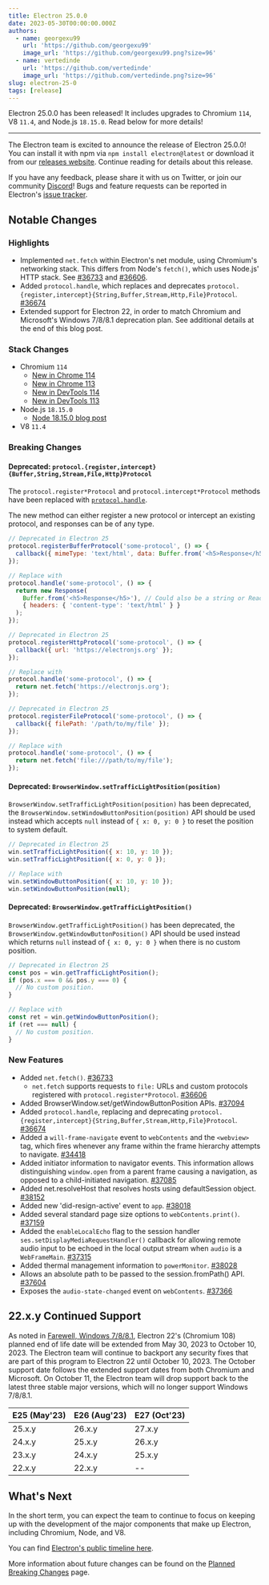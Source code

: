 ```yaml
---
title: Electron 25.0.0
date: 2023-05-30T00:00:00.000Z
authors:
  - name: georgexu99
    url: 'https://github.com/georgexu99'
    image_url: 'https://github.com/georgexu99.png?size=96'
  - name: vertedinde
    url: 'https://github.com/vertedinde'
    image_url: 'https://github.com/vertedinde.png?size=96'
slug: electron-25-0
tags: [release]
---
```


Electron 25.0.0 has been released! It includes upgrades to Chromium `114`, V8 `11.4`, and Node.js `18.15.0`. Read below for more details!

---

The Electron team is excited to announce the release of Electron 25.0.0! You can install it with npm via `npm install electron@latest` or download it from our [releases website](https://releases.electronjs.org/releases/stable). Continue reading for details about this release.

If you have any feedback, please share it with us on Twitter, or join our community [Discord](https://discord.com/invite/electronjs)! Bugs and feature requests can be reported in Electron's [issue tracker](https://github.com/electron/electron/issues).

## Notable Changes

### Highlights

- Implemented `net.fetch` within Electron's net module, using Chromium's networking stack. This differs from Node's `fetch()`, which uses Node.js' HTTP stack. See [#36733](https://github.com/electron/electron/pull/36733) and [#36606](https://github.com/electron/electron/pull/36606).
- Added `protocol.handle`, which replaces and deprecates `protocol.{register,intercept}{String,Buffer,Stream,Http,File}Protocol`. [#36674](https://github.com/electron/electron/pull/36674)
- Extended support for Electron 22, in order to match Chromium and Microsoft's Windows 7/8/8.1 deprecation plan. See additional details at the end of this blog post.

### Stack Changes

- Chromium `114`
  - [New in Chrome 114](https://developer.chrome.com/blog/new-in-chrome-114/)
  - [New in Chrome 113](https://developer.chrome.com/blog/new-in-chrome-113/)
  - [New in DevTools 114](https://developer.chrome.com/blog/new-in-devtools-114/)
  - [New in DevTools 113](https://developer.chrome.com/blog/new-in-devtools-113/)
- Node.js `18.15.0`
  - [Node 18.15.0 blog post](https://nodejs.org/en/blog/release/v18.15.0/)
- V8 `11.4`

### Breaking Changes

#### Deprecated: `protocol.{register,intercept}{Buffer,String,Stream,File,Http}Protocol`

The `protocol.register*Protocol` and `protocol.intercept*Protocol` methods have
been replaced with [`protocol.handle`](https://www.electronjs.org/docs/latest/api/protocol#protocolhandlescheme-handler).

The new method can either register a new protocol or intercept an existing
protocol, and responses can be of any type.

```js
// Deprecated in Electron 25
protocol.registerBufferProtocol('some-protocol', () => {
  callback({ mimeType: 'text/html', data: Buffer.from('<h5>Response</h5>') });
});

// Replace with
protocol.handle('some-protocol', () => {
  return new Response(
    Buffer.from('<h5>Response</h5>'), // Could also be a string or ReadableStream.
    { headers: { 'content-type': 'text/html' } }
  );
});
```

```js
// Deprecated in Electron 25
protocol.registerHttpProtocol('some-protocol', () => {
  callback({ url: 'https://electronjs.org' });
});

// Replace with
protocol.handle('some-protocol', () => {
  return net.fetch('https://electronjs.org');
});
```

```js
// Deprecated in Electron 25
protocol.registerFileProtocol('some-protocol', () => {
  callback({ filePath: '/path/to/my/file' });
});

// Replace with
protocol.handle('some-protocol', () => {
  return net.fetch('file:///path/to/my/file');
});
```

#### Deprecated: `BrowserWindow.setTrafficLightPosition(position)`

`BrowserWindow.setTrafficLightPosition(position)` has been deprecated, the
`BrowserWindow.setWindowButtonPosition(position)` API should be used instead
which accepts `null` instead of `{ x: 0, y: 0 }` to reset the position to
system default.

```js
// Deprecated in Electron 25
win.setTrafficLightPosition({ x: 10, y: 10 });
win.setTrafficLightPosition({ x: 0, y: 0 });

// Replace with
win.setWindowButtonPosition({ x: 10, y: 10 });
win.setWindowButtonPosition(null);
```

#### Deprecated: `BrowserWindow.getTrafficLightPosition()`

`BrowserWindow.getTrafficLightPosition()` has been deprecated, the
`BrowserWindow.getWindowButtonPosition()` API should be used instead
which returns `null` instead of `{ x: 0, y: 0 }` when there is no custom
position.

```js
// Deprecated in Electron 25
const pos = win.getTrafficLightPosition();
if (pos.x === 0 && pos.y === 0) {
  // No custom position.
}

// Replace with
const ret = win.getWindowButtonPosition();
if (ret === null) {
  // No custom position.
}
```

### New Features

- Added `net.fetch()`. [#36733](https://github.com/electron/electron/pull/36733)
  - `net.fetch` supports requests to `file:` URLs and custom protocols registered with `protocol.register*Protocol`. [#36606](https://github.com/electron/electron/pull/36606)
- Added BrowserWindow.set/getWindowButtonPosition APIs. [#37094](https://github.com/electron/electron/pull/37094)
- Added `protocol.handle`, replacing and deprecating `protocol.{register,intercept}{String,Buffer,Stream,Http,File}Protocol`. [#36674](https://github.com/electron/electron/pull/36674)
- Added a `will-frame-navigate` event to `webContents` and the `<webview>` tag, which fires whenever any frame within the frame hierarchy attempts to navigate. [#34418](https://github.com/electron/electron/pull/34418)
- Added initiator information to navigator events. This information allows distinguishing `window.open` from a parent frame causing a navigation, as opposed to a child-initiated navigation. [#37085](https://github.com/electron/electron/pull/37085)
- Added net.resolveHost that resolves hosts using defaultSession object. [#38152](https://github.com/electron/electron/pull/38152)
- Added new 'did-resign-active' event to `app`. [#38018](https://github.com/electron/electron/pull/38018)
- Added several standard page size options to `webContents.print()`. [#37159](https://github.com/electron/electron/pull/37159)
- Added the `enableLocalEcho` flag to the session handler `ses.setDisplayMediaRequestHandler()` callback for allowing remote audio input to be echoed in the local output stream when `audio` is a `WebFrameMain`. [#37315](https://github.com/electron/electron/pull/37315)
- Added thermal management information to `powerMonitor`. [#38028](https://github.com/electron/electron/pull/38028)
- Allows an absolute path to be passed to the session.fromPath() API. [#37604](https://github.com/electron/electron/pull/37604)
- Exposes the `audio-state-changed` event on `webContents`. [#37366](https://github.com/electron/electron/pull/37366)

## 22.x.y Continued Support

As noted in [Farewell, Windows 7/8/8.1](https://www.electronjs.org/blog/windows-7-to-8-1-deprecation-notice), Electron 22's (Chromium 108) planned end of life date will be extended from May 30, 2023 to October 10, 2023. The Electron team will continue to backport any security fixes that are part of this program to Electron 22 until October 10, 2023. The October
support date follows the extended support dates from both Chromium and Microsoft. On October 11, the Electron team will drop support back to the latest three stable major versions, which will no longer support Windows 7/8/8.1.

| E25 (May'23) | E26 (Aug'23) | E27 (Oct'23) |
| ------------ | ------------ | ------------ |
| 25.x.y       | 26.x.y       | 27.x.y       |
| 24.x.y       | 25.x.y       | 26.x.y       |
| 23.x.y       | 24.x.y       | 25.x.y       |
| 22.x.y       | 22.x.y       | --           |

## What's Next

In the short term, you can expect the team to continue to focus on keeping up with the development of the major components that make up Electron, including Chromium, Node, and V8.

You can find [Electron's public timeline here](https://www.electronjs.org/docs/latest/tutorial/electron-timelines).

More information about future changes can be found on the [Planned Breaking Changes](https://github.com/electron/electron/blob/main/docs/breaking-changes.md) page.
